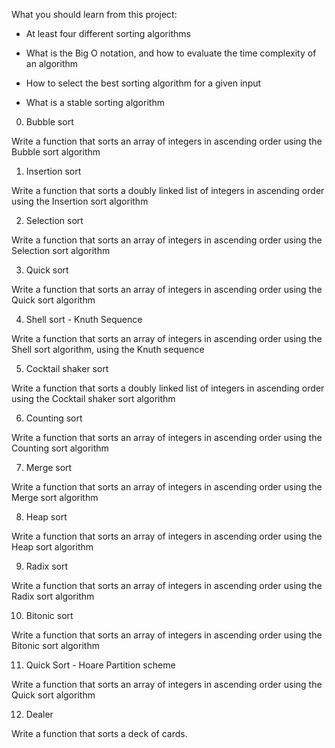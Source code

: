 What you should learn from this project:

- At least four different sorting algorithms

- What is the Big O notation, and how to evaluate the time complexity of an algorithm

- How to select the best sorting algorithm for a given input

- What is a stable sorting algorithm

0. Bubble sort

Write a function that sorts an array of integers in ascending order using the Bubble sort algorithm

1. Insertion sort

Write a function that sorts a doubly linked list of integers in ascending order using the Insertion sort algorithm

2. Selection sort

Write a function that sorts an array of integers in ascending order using the Selection sort algorithm

3. Quick sort

Write a function that sorts an array of integers in ascending order using the Quick sort algorithm

4. Shell sort - Knuth Sequence

Write a function that sorts an array of integers in ascending order using the Shell sort algorithm, using the Knuth sequence

5. Cocktail shaker sort

Write a function that sorts a doubly linked list of integers in ascending order using the Cocktail shaker sort algorithm

6. Counting sort

Write a function that sorts an array of integers in ascending order using the Counting sort algorithm

7. Merge sort

Write a function that sorts an array of integers in ascending order using the Merge sort algorithm

8. Heap sort

Write a function that sorts an array of integers in ascending order using the Heap sort algorithm

9. Radix sort

Write a function that sorts an array of integers in ascending order using the Radix sort algorithm

10. Bitonic sort

Write a function that sorts an array of integers in ascending order using the Bitonic sort algorithm

11. Quick Sort - Hoare Partition scheme

Write a function that sorts an array of integers in ascending order using the Quick sort algorithm

12. Dealer

Write a function that sorts a deck of cards.

